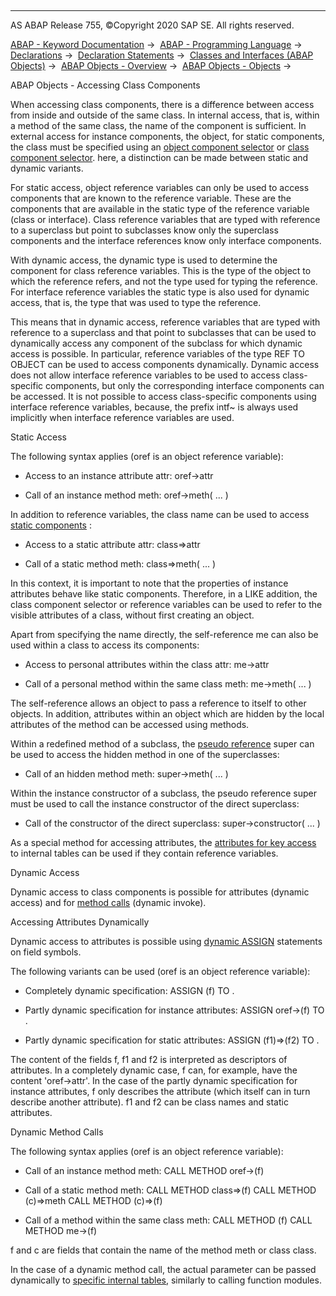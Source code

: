   

* * *

AS ABAP Release 755, ©Copyright 2020 SAP SE. All rights reserved.

[ABAP - Keyword Documentation](javascript:call_link\('abenabap.htm'\)) →  [ABAP - Programming Language](javascript:call_link\('abenabap_reference.htm'\)) →  [Declarations](javascript:call_link\('abendeclarations.htm'\)) →  [Declaration Statements](javascript:call_link\('abenabap_declarations.htm'\)) →  [Classes and Interfaces (ABAP Objects)](javascript:call_link\('abenclasses_and_interfaces.htm'\)) →  [ABAP Objects - Overview](javascript:call_link\('abenabap_objects_oview.htm'\)) →  [ABAP Objects - Objects](javascript:call_link\('abenobject.htm'\)) → 

ABAP Objects - Accessing Class Components

When accessing class components, there is a difference between access from inside and outside of the same class. In internal access, that is, within a method of the same class, the name of the component is sufficient. In external access for instance components, the object, for static components, the class must be specified using an [object component selector](javascript:call_link\('abenobject_component_select_glosry.htm'\) "Glossary Entry") or [class component selector](javascript:call_link\('abenclass_component_select_glosry.htm'\) "Glossary Entry"). here, a distinction can be made between static and dynamic variants.

For static access, object reference variables can only be used to access components that are known to the reference variable. These are the components that are available in the static type of the reference variable (class or interface). Class reference variables that are typed with reference to a superclass but point to subclasses know only the superclass components and the interface references know only interface components.

With dynamic access, the dynamic type is used to determine the component for class reference variables. This is the type of the object to which the reference refers, and not the type used for typing the reference. For interface reference variables the static type is also used for dynamic access, that is, the type that was used to type the reference.

This means that in dynamic access, reference variables that are typed with reference to a superclass and that point to subclasses that can be used to dynamically access any component of the subclass for which dynamic access is possible. In particular, reference variables of the type REF TO OBJECT can be used to access components dynamically. Dynamic access does not allow interface reference variables to be used to access class-specific components, but only the corresponding interface components can be accessed. It is not possible to access class-specific components using interface reference variables, because, the prefix intf~ is always used implicitly when interface reference variables are used.

Static Access

The following syntax applies (oref is an object reference variable):

-   Access to an instance attribute attr: oref->attr

-   Call of an instance method meth: oref->meth( ... )

In addition to reference variables, the class name can be used to access [static components](javascript:call_link\('abenstatic_component_glosry.htm'\) "Glossary Entry") :

-   Access to a static attribute attr: class=>attr

-   Call of a static method meth: class=>meth( ... )

In this context, it is important to note that the properties of instance attributes behave like static components. Therefore, in a LIKE addition, the class component selector or reference variables can be used to refer to the visible attributes of a class, without first creating an object.

Apart from specifying the name directly, the self-reference me can also be used within a class to access its components:

-   Access to personal attributes within the class attr: me->attr

-   Call of a personal method within the same class meth: me->meth( ... )

The self-reference allows an object to pass a reference to itself to other objects. In addition, attributes within an object which are hidden by the local attributes of the method can be accessed using methods.

Within a redefined method of a subclass, the [pseudo reference](javascript:call_link\('abenpseudo_reference_glosry.htm'\) "Glossary Entry") super can be used to access the hidden method in one of the superclasses:

-   Call of an hidden method meth: super->meth( ... )

Within the instance constructor of a subclass, the pseudo reference super must be used to call the instance constructor of the direct superclass:

-   Call of the constructor of the direct superclass:
    super->constructor( ... )

As a special method for accessing attributes, the [attributes for key access](javascript:call_link\('abenclass_attributes_as_key.htm'\)) to internal tables can be used if they contain reference variables.

Dynamic Access

Dynamic access to class components is possible for attributes (dynamic access) and for [method calls](javascript:call_link\('abapcall_method_dynamic.htm'\)) (dynamic invoke).

Accessing Attributes Dynamically

Dynamic access to attributes is possible using [dynamic ASSIGN](javascript:call_link\('abapassign_mem_area_dynamic_access.htm'\)) statements on field symbols.

The following variants can be used (oref is an object reference variable):

-   Completely dynamic specification:
    ASSIGN (f) TO <fs>.

-   Partly dynamic specification for instance attributes:
    ASSIGN oref->(f) TO <fs>.

-   Partly dynamic specification for static attributes:
    ASSIGN (f1)=>(f2) TO <fs>.

The content of the fields f, f1 and f2 is interpreted as descriptors of attributes. In a completely dynamic case, f can, for example, have the content 'oref->attr'. In the case of the partly dynamic specification for instance attributes, f only describes the attribute (which itself can in turn describe another attribute). f1 and f2 can be class names and static attributes.

Dynamic Method Calls

The following syntax applies (oref is an object reference variable):

-   Call of an instance method meth:
    CALL METHOD oref->(f)

-   Call of a static method meth:
    CALL METHOD class=>(f)
    CALL METHOD (c)=>meth
    CALL METHOD (c)=>(f)

-   Call of a method within the same class meth:
    CALL METHOD (f)
    CALL METHOD me->(f)

f and c are fields that contain the name of the method meth or class class.

In the case of a dynamic method call, the actual parameter can be passed dynamically to [specific internal tables](javascript:call_link\('abapcall_method_parameter_tables.htm'\)), similarly to calling function modules.